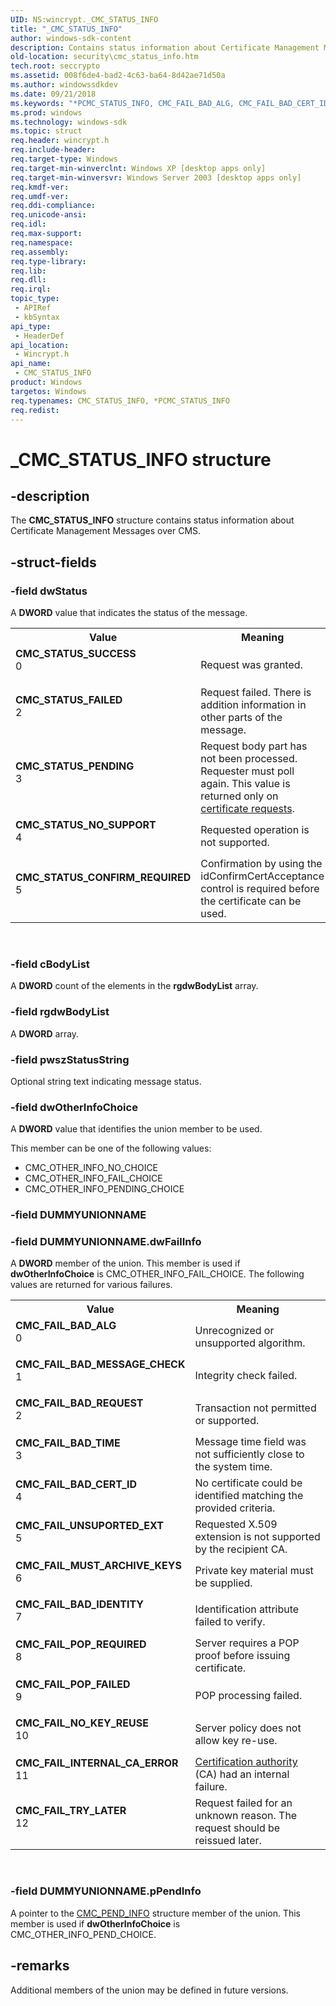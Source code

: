 ```yaml
---
UID: NS:wincrypt._CMC_STATUS_INFO
title: "_CMC_STATUS_INFO"
author: windows-sdk-content
description: Contains status information about Certificate Management Messages over CMS.
old-location: security\cmc_status_info.htm
tech.root: seccrypto
ms.assetid: 008f6de4-bad2-4c63-ba64-8d42ae71d50a
ms.author: windowssdkdev
ms.date: 09/21/2018
ms.keywords: "*PCMC_STATUS_INFO, CMC_FAIL_BAD_ALG, CMC_FAIL_BAD_CERT_ID, CMC_FAIL_BAD_IDENTITY, CMC_FAIL_BAD_MESSAGE_CHECK, CMC_FAIL_BAD_REQUEST, CMC_FAIL_BAD_TIME, CMC_FAIL_INTERNAL_CA_ERROR, CMC_FAIL_MUST_ARCHIVE_KEYS, CMC_FAIL_NO_KEY_REUSE, CMC_FAIL_POP_FAILED, CMC_FAIL_POP_REQUIRED, CMC_FAIL_TRY_LATER, CMC_FAIL_UNSUPORTED_EXT, CMC_STATUS_CONFIRM_REQUIRED, CMC_STATUS_FAILED, CMC_STATUS_INFO, CMC_STATUS_INFO structure [Security], CMC_STATUS_NO_SUPPORT, CMC_STATUS_PENDING, CMC_STATUS_SUCCESS, PCMC_STATUS_INFO, PCMC_STATUS_INFO structure pointer [Security], _CMC_STATUS_INFO, _crypto2_cmc_status_info, security.cmc_status_info, wincrypt/CMC_STATUS_INFO, wincrypt/PCMC_STATUS_INFO"
ms.prod: windows
ms.technology: windows-sdk
ms.topic: struct
req.header: wincrypt.h
req.include-header: 
req.target-type: Windows
req.target-min-winverclnt: Windows XP [desktop apps only]
req.target-min-winversvr: Windows Server 2003 [desktop apps only]
req.kmdf-ver: 
req.umdf-ver: 
req.ddi-compliance: 
req.unicode-ansi: 
req.idl: 
req.max-support: 
req.namespace: 
req.assembly: 
req.type-library: 
req.lib: 
req.dll: 
req.irql: 
topic_type:
 - APIRef
 - kbSyntax
api_type:
 - HeaderDef
api_location:
 - Wincrypt.h
api_name:
 - CMC_STATUS_INFO
product: Windows
targetos: Windows
req.typenames: CMC_STATUS_INFO, *PCMC_STATUS_INFO
req.redist: 
---
```


# _CMC_STATUS_INFO structure


## -description


The <b>CMC_STATUS_INFO</b> structure contains status information about Certificate Management Messages over CMS.


## -struct-fields




### -field dwStatus

A <b>DWORD</b> value that indicates the status of the message.

<table>
<tr>
<th>Value</th>
<th>Meaning</th>
</tr>
<tr>
<td width="40%"><a id="CMC_STATUS_SUCCESS"></a><a id="cmc_status_success"></a><dl>
<dt><b>CMC_STATUS_SUCCESS</b></dt>
<dt>0</dt>
</dl>
</td>
<td width="60%">
Request was granted.

</td>
</tr>
<tr>
<td width="40%"><a id="CMC_STATUS_FAILED"></a><a id="cmc_status_failed"></a><dl>
<dt><b>CMC_STATUS_FAILED</b></dt>
<dt>2</dt>
</dl>
</td>
<td width="60%">
Request failed. There is addition information in other parts of the message.

</td>
</tr>
<tr>
<td width="40%"><a id="CMC_STATUS_PENDING"></a><a id="cmc_status_pending"></a><dl>
<dt><b>CMC_STATUS_PENDING</b></dt>
<dt>3</dt>
</dl>
</td>
<td width="60%">
Request body part has not been processed. Requester must poll again. This value is returned only on <a href="https://msdn.microsoft.com/db46def4-bfdc-4801-a57d-d568e94a2dbb">certificate requests</a>.

</td>
</tr>
<tr>
<td width="40%"><a id="CMC_STATUS_NO_SUPPORT"></a><a id="cmc_status_no_support"></a><dl>
<dt><b>CMC_STATUS_NO_SUPPORT</b></dt>
<dt>4</dt>
</dl>
</td>
<td width="60%">
Requested operation is not supported.

</td>
</tr>
<tr>
<td width="40%"><a id="CMC_STATUS_CONFIRM_REQUIRED"></a><a id="cmc_status_confirm_required"></a><dl>
<dt><b>CMC_STATUS_CONFIRM_REQUIRED</b></dt>
<dt>5</dt>
</dl>
</td>
<td width="60%">
Confirmation by using the idConfirmCertAcceptance control is required before the certificate can be used.

</td>
</tr>
</table>
 


### -field cBodyList

A <b>DWORD</b> count of the elements in the <b>rgdwBodyList</b> array.


### -field rgdwBodyList

A <b>DWORD</b> array.


### -field pwszStatusString

Optional string text indicating message status.


### -field dwOtherInfoChoice

A <b>DWORD</b> value that identifies the union member to be used. 

This member can be one of the following values:

<ul>
<li>CMC_OTHER_INFO_NO_CHOICE</li>
<li>CMC_OTHER_INFO_FAIL_CHOICE</li>
<li>CMC_OTHER_INFO_PENDING_CHOICE</li>
</ul>

### -field DUMMYUNIONNAME

 


### -field DUMMYUNIONNAME.dwFailInfo

A <b>DWORD</b> member of the union. This member is used if <b>dwOtherInfoChoice</b> is CMC_OTHER_INFO_FAIL_CHOICE. The following values are returned for various failures.

<table>
<tr>
<th>Value</th>
<th>Meaning</th>
</tr>
<tr>
<td width="40%"><a id="CMC_FAIL_BAD_ALG"></a><a id="cmc_fail_bad_alg"></a><dl>
<dt><b>CMC_FAIL_BAD_ALG</b></dt>
<dt>0</dt>
</dl>
</td>
<td width="60%">
Unrecognized or unsupported algorithm.

</td>
</tr>
<tr>
<td width="40%"><a id="CMC_FAIL_BAD_MESSAGE_CHECK"></a><a id="cmc_fail_bad_message_check"></a><dl>
<dt><b>CMC_FAIL_BAD_MESSAGE_CHECK</b></dt>
<dt>1</dt>
</dl>
</td>
<td width="60%">
Integrity check failed.

</td>
</tr>
<tr>
<td width="40%"><a id="CMC_FAIL_BAD_REQUEST"></a><a id="cmc_fail_bad_request"></a><dl>
<dt><b>CMC_FAIL_BAD_REQUEST</b></dt>
<dt>2</dt>
</dl>
</td>
<td width="60%">
Transaction not permitted or supported.

</td>
</tr>
<tr>
<td width="40%"><a id="CMC_FAIL_BAD_TIME"></a><a id="cmc_fail_bad_time"></a><dl>
<dt><b>CMC_FAIL_BAD_TIME</b></dt>
<dt>3</dt>
</dl>
</td>
<td width="60%">
Message time field was not sufficiently close to the system time.

</td>
</tr>
<tr>
<td width="40%"><a id="CMC_FAIL_BAD_CERT_ID"></a><a id="cmc_fail_bad_cert_id"></a><dl>
<dt><b>CMC_FAIL_BAD_CERT_ID</b></dt>
<dt>4</dt>
</dl>
</td>
<td width="60%">
No certificate could be identified matching the provided criteria.

</td>
</tr>
<tr>
<td width="40%"><a id="CMC_FAIL_UNSUPORTED_EXT"></a><a id="cmc_fail_unsuported_ext"></a><dl>
<dt><b>CMC_FAIL_UNSUPORTED_EXT</b></dt>
<dt>5</dt>
</dl>
</td>
<td width="60%">
Requested X.509 extension is not supported by the recipient CA.

</td>
</tr>
<tr>
<td width="40%"><a id="CMC_FAIL_MUST_ARCHIVE_KEYS"></a><a id="cmc_fail_must_archive_keys"></a><dl>
<dt><b>CMC_FAIL_MUST_ARCHIVE_KEYS</b></dt>
<dt>6</dt>
</dl>
</td>
<td width="60%">
Private key material must be supplied.

</td>
</tr>
<tr>
<td width="40%"><a id="CMC_FAIL_BAD_IDENTITY"></a><a id="cmc_fail_bad_identity"></a><dl>
<dt><b>CMC_FAIL_BAD_IDENTITY</b></dt>
<dt>7</dt>
</dl>
</td>
<td width="60%">
Identification attribute failed to verify.

</td>
</tr>
<tr>
<td width="40%"><a id="CMC_FAIL_POP_REQUIRED"></a><a id="cmc_fail_pop_required"></a><dl>
<dt><b>CMC_FAIL_POP_REQUIRED</b></dt>
<dt>8</dt>
</dl>
</td>
<td width="60%">
Server requires a POP proof before issuing certificate.

</td>
</tr>
<tr>
<td width="40%"><a id="CMC_FAIL_POP_FAILED"></a><a id="cmc_fail_pop_failed"></a><dl>
<dt><b>CMC_FAIL_POP_FAILED</b></dt>
<dt>9</dt>
</dl>
</td>
<td width="60%">
POP processing failed.

</td>
</tr>
<tr>
<td width="40%"><a id="CMC_FAIL_NO_KEY_REUSE"></a><a id="cmc_fail_no_key_reuse"></a><dl>
<dt><b>CMC_FAIL_NO_KEY_REUSE</b></dt>
<dt>10</dt>
</dl>
</td>
<td width="60%">
Server policy does not allow key re-use.

</td>
</tr>
<tr>
<td width="40%"><a id="CMC_FAIL_INTERNAL_CA_ERROR"></a><a id="cmc_fail_internal_ca_error"></a><dl>
<dt><b>CMC_FAIL_INTERNAL_CA_ERROR</b></dt>
<dt>11</dt>
</dl>
</td>
<td width="60%">
<a href="https://msdn.microsoft.com/db46def4-bfdc-4801-a57d-d568e94a2dbb">Certification authority</a> (CA) had an internal failure.

</td>
</tr>
<tr>
<td width="40%"><a id="CMC_FAIL_TRY_LATER"></a><a id="cmc_fail_try_later"></a><dl>
<dt><b>CMC_FAIL_TRY_LATER</b></dt>
<dt>12</dt>
</dl>
</td>
<td width="60%">
Request failed for an unknown reason. The request should be reissued later.

</td>
</tr>
</table>
 


### -field DUMMYUNIONNAME.pPendInfo

A pointer to the <a href="https://msdn.microsoft.com/ac3dcd19-caed-4453-bac7-55ffa3a02f54">CMC_PEND_INFO</a> structure member of the union. This member is used if <b>dwOtherInfoChoice</b> is CMC_OTHER_INFO_PEND_CHOICE.


## -remarks



Additional members of the union may be defined in future versions.



